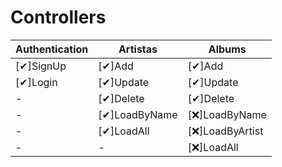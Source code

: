 # Controllers

| Authentication | Artistas      | Albums          |
|----------------|---------------|-----------------|
| [✔]SignUp      | [✔]Add        | [✔]Add          |
| [✔]Login       | [✔]Update     | [✔]Update       |
| -              | [✔]Delete     | [✔]Delete       |
| -              | [✔]LoadByName | [❌]LoadByName   |
| -              | [✔]LoadAll    | [❌]LoadByArtist |
| -              | -             | [❌]LoadAll      |
